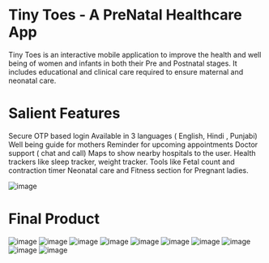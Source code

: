 # Tiny Toes - A PreNatal Healthcare App


Tiny Toes is an interactive mobile application to improve the health and well being of women and infants in both their Pre and Postnatal stages. It includes educational and clinical care required to ensure maternal and neonatal care.

# Salient Features

Secure OTP based login
Available in 3 languages ( English, Hindi , Punjabi)
Well being guide for mothers
Reminder for upcoming appointments
Doctor support ( chat and call)
Maps to show nearby hospitals to the user.
Health trackers like sleep tracker, weight tracker.
Tools like Fetal count and contraction timer
Neonatal care and Fitness section for Pregnant ladies.

![image](https://user-images.githubusercontent.com/55876926/197762652-8e495892-720b-4613-956a-417a9af4135e.png)

# Final Product
![image](https://user-images.githubusercontent.com/55876926/197762537-bd74a27f-c172-402c-8305-0f715cd34352.png)
![image](https://user-images.githubusercontent.com/55876926/197761272-3427b431-53fc-4a8f-bdc0-c81f953f5b4c.png)
![image](https://user-images.githubusercontent.com/55876926/197762143-25ee13d0-f9f3-43c6-b781-3d9fa5587da3.png)
![image](https://user-images.githubusercontent.com/55876926/197762178-21350d0b-0e5c-40dd-9385-19d98013138b.png)
![image](https://user-images.githubusercontent.com/55876926/197762417-10f40290-5c42-4f3d-be84-f2026231db50.png)
![image](https://user-images.githubusercontent.com/55876926/197762470-40164468-4339-4bc6-94a5-7ad46b297cd5.png)
![image](https://user-images.githubusercontent.com/55876926/197762586-7124881f-ae94-4cf5-ae61-2cdf68ce359a.png)
![image](https://user-images.githubusercontent.com/55876926/197762974-e0cb45ce-1a52-4c79-8f87-c748f9502dfd.png)
![image](https://user-images.githubusercontent.com/55876926/197763045-d0accc10-67cc-4234-a1b7-1f13897633bc.png)
![image](https://user-images.githubusercontent.com/55876926/197763068-217b41e9-174b-4896-89da-8908297ec5ea.png)





